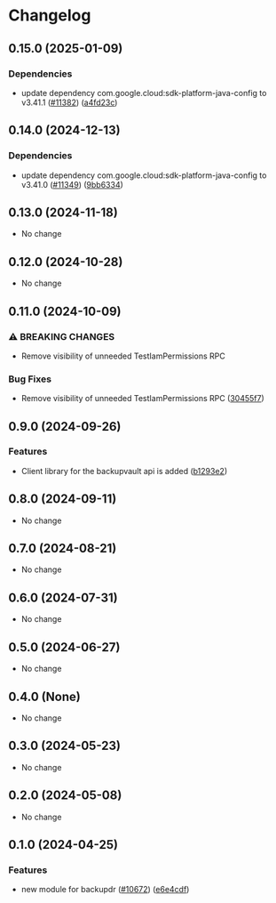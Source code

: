 # Changelog

## 0.15.0 (2025-01-09)

### Dependencies

* update dependency com.google.cloud:sdk-platform-java-config to v3.41.1 ([#11382](https://github.com/googleapis/google-cloud-java/issues/11382)) ([a4fd23c](https://github.com/googleapis/google-cloud-java/commit/a4fd23ce1dfa364959de1e97e3b769996f3c7d0d))


## 0.14.0 (2024-12-13)

### Dependencies

* update dependency com.google.cloud:sdk-platform-java-config to v3.41.0 ([#11349](https://github.com/googleapis/google-cloud-java/issues/11349)) ([9bb6334](https://github.com/googleapis/google-cloud-java/commit/9bb6334458fdec53ba9fdec501de534d6516f102))


## 0.13.0 (2024-11-18)

* No change


## 0.12.0 (2024-10-28)

* No change


## 0.11.0 (2024-10-09)

### ⚠ BREAKING CHANGES

* Remove visibility of unneeded TestIamPermissions RPC

### Bug Fixes

* Remove visibility of unneeded TestIamPermissions RPC ([30455f7](https://github.com/googleapis/google-cloud-java/commit/30455f78e0aa9343d7db83d7a1a736ffd7a2b7e6))



## 0.9.0 (2024-09-26)

### Features

* Client library for the backupvault api is added ([b1293e2](https://github.com/googleapis/google-cloud-java/commit/b1293e24112b911c31c6c0452080ffa4edca462f))



## 0.8.0 (2024-09-11)

* No change


## 0.7.0 (2024-08-21)

* No change


## 0.6.0 (2024-07-31)

* No change


## 0.5.0 (2024-06-27)

* No change


## 0.4.0 (None)

* No change


## 0.3.0 (2024-05-23)

* No change


## 0.2.0 (2024-05-08)

* No change


## 0.1.0 (2024-04-25)

### Features

* new module for backupdr ([#10672](https://github.com/googleapis/google-cloud-java/issues/10672)) ([e6e4cdf](https://github.com/googleapis/google-cloud-java/commit/e6e4cdff9ee2c096d7e02f35d7577872cf5873d1))

